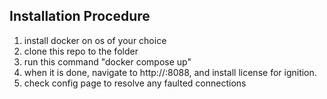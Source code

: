 ## Installation Procedure ##
1. install docker on os of your choice
2. clone this repo to the folder
3. run this command "docker compose up"
4. when it is done, navigate to http://<machine hostname or ip>:8088, and install license for ignition.
5. check config page to resolve any faulted connections
